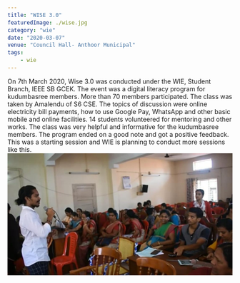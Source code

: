 ```yaml
---
title: "WISE 3.0"
featuredImage: ./wise.jpg
category: "wie"
date: "2020-03-07"
venue: "Council Hall- Anthoor Municipal"
tags:
    - wie
---
```

On 7th March 2020, Wise 3.0 was conducted under the WIE, Student Branch, IEEE SB GCEK. The event was a digital literacy program for kudumbasree members. More than 70 members participated. The class was taken by Amalendu of S6 CSE. The topics of discussion were online electricity bill payments, how to use Google Pay, WhatsApp and other basic mobile and online facilities. 14 students volunteered for mentoring and other works. The class was very helpful and informative for the kudumbasree members. The program ended on a good note and got a positive feedback. This was a starting session and WIE is planning to conduct more sessions like this.
![Hridhika 2020](./wise1.jpg)
